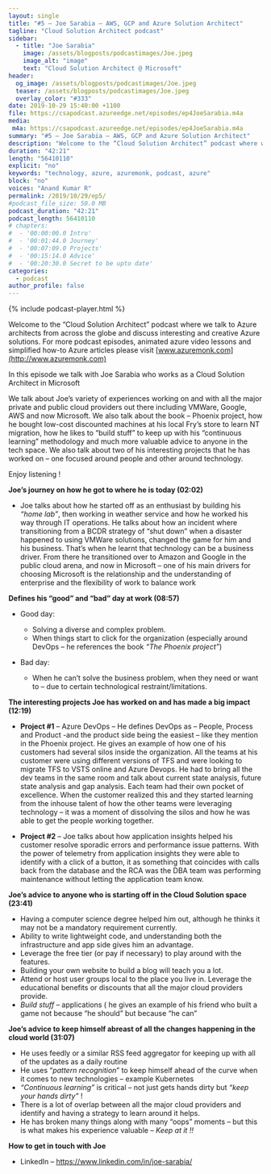 ```yaml
---
layout: single
title: "#5 – Joe Sarabia – AWS, GCP and Azure Solution Architect"
tagline: "Cloud Solution Architect podcast"
sidebar:
  - title: "Joe Sarabia"
    image: /assets/blogposts/podcastimages/Joe.jpeg
    image_alt: "image"
    text: "Cloud Solution Architect @ Microsoft"
header:
  og_image: /assets/blogposts/podcastimages/Joe.jpeg
  teaser: /assets/blogposts/podcastimages/Joe.jpeg
  overlay_color: "#333"
date: 2019-10-29 15:40:00 +1100
file: https://csapodcast.azureedge.net/episodes/ep4JoeSarabia.m4a
media: 
 m4a: https://csapodcast.azureedge.net/episodes/ep4JoeSarabia.m4a
summary: "#5 – Joe Sarabia – AWS, GCP and Azure Solution Architect"
description: "Welcome to the “Cloud Solution Architect” podcast where we talk to Azure architects from across the globe and discuss interesting and creative Azure solutions. For more podcast episodes, animated azure video lessons and simplified how-to Azure articles please visit www.azuremonk.com. In this episode we talk with Joe Sarabia who works as a Cloud Solution Architect in Microsoft. We talk about Joe’s variety of experiences working on and with all the major private and public cloud providers out there including VMWare, Google, AWS and now Microsoft. We also talk about the book – Phoenix project, how he bought low-cost discounted machines at his local Fry’s store to learn NT migration, how he likes to “build stuff” to keep up with his “continuous learning” methodology and much more valuable advice to anyone in the tech space. We also talk about two of his interesting projects that he has worked on – one focused around people and other around technology."
duration: "42:21" 
length: "56410110"
explicit: "no" 
keywords: "technology, azure, azuremonk, podcast, azure"
block: "no" 
voices: "Anand Kumar R"
permalink: /2019/10/29/ep5/
#podcast_file_size: 50.0 MB 
podcast_duration: "42:21" 
podcast_length: 56410110
# chapters:
#  - '00:00:00.0 Intro'
#  - '00:01:44.0 Journey'
#  - '00:07:09.0 Projects'
#  - '00:15:14.0 Advice'
#  - '00:20:30.0 Secret to be upto date'
categories:
  - podcast
author_profile: false
---
```


{% include podcast-player.html %}

Welcome to the “Cloud Solution Architect” podcast where we talk to Azure architects from across the globe and discuss interesting and creative Azure solutions. For more podcast episodes, animated azure video lessons and simplified how-to Azure articles please visit [www.azuremonk.com](http://www.azuremonk.com)

In this episode we talk with Joe Sarabia who works as a Cloud Solution Architect in Microsoft

We talk about Joe’s variety of experiences working on and with all the major private and public cloud providers out there including VMWare, Google, AWS and now Microsoft. We also talk about the book – Phoenix project, how he bought low-cost discounted machines at his local Fry’s store to learn NT migration, how he likes to “build stuff” to keep up with his “continuous learning” methodology and much more valuable advice to anyone in the tech space. We also talk about two of his interesting projects that he has worked on – one focused around people and other around technology.

Enjoy listening !

**Joe’s journey on how he got to where he is today (02:02)**

*   Joe talks about how he started off as an enthusiast by building his _“home lab”_, then working in weather service and how he worked his way through IT operations. He talks about how an incident where transitioning from a BCDR strategy of “shut down” when a disaster happened to using VMWare solutions, changed the game for him and his business. That’s when he learnt that technology can be a business driver. From there he transitioned over to Amazon and Google in the public cloud arena, and now in Microsoft – one of his main drivers for choosing Microsoft is the relationship and the understanding of enterprise and the flexibility of work to balance work

**Defines his “good” and “bad” day at work (08:57)**

*   Good day:
    *   Solving a diverse and complex problem.
    *   When things start to click for the organization (especially around DevOps – he references the book _“The Phoenix project”_)

*   Bad day:
    *   When he can’t solve the business problem, when they need or want to – due to certain technological restraint/limitations.

**The interesting projects Joe has worked on and has made a big impact (12:19)**

*   **Project #1** – Azure DevOps – He defines DevOps as – People, Process and Product -and the product side being the easiest – like they mention in the Phoenix project. He gives an example of how one of his customers had several silos inside the organization. All the teams at his customer were using different versions of TFS and were looking to migrate TFS to VSTS online and Azure Devops. He had to bring all the dev teams in the same room and talk about current state analysis, future state analysis and gap analysis. Each team had their own pocket of excellence. When the customer realized this and they started learning from the inhouse talent of how the other teams were leveraging technology – it was a moment of dissolving the silos and how he was able to get the people working together.

*   **Project #2** – Joe talks about how application insights helped his customer resolve sporadic errors and performance issue patterns. With the power of telemetry from application insights they were able to identify with a click of a button, it as something that coincides with calls back from the database and the RCA was the DBA team was performing maintenance without letting the application team know.

**Joe’s advice to anyone who is starting off in the Cloud Solution space (23:41)**

*   Having a computer science degree helped him out, although he thinks it may not be a mandatory requirement currently.
*   Ability to write lightweight code, and understanding both the infrastructure and app side gives him an advantage.
*   Leverage the free tier (or pay if necessary) to play around with the features.
*   Building your own website to build a blog will teach you a lot.
*   Attend or host user groups local to the place you live in. Leverage the educational benefits or discounts that all the major cloud providers provide.
*   _Build stuff_ – applications ( he gives an example of his friend who built a game not because “he should” but because “he can”

**Joe’s advice to keep himself abreast of all the changes happening in the cloud world (31:07)**

*   He uses feedly or a similar RSS feed aggregator for keeping up with all of the updates as a daily routine
*   He uses “_pattern recognition_” to keep himself ahead of the curve when it comes to new technologies – example Kubernetes
*   _“Continuous learning”_ is critical – not just gets hands dirty but _“keep your hands dirty”_ !
*   There is a lot of overlap between all the major cloud providers and identify and having a strategy to learn around it helps.
*   He has broken many things along with many “oops” moments – but this is what makes his experience valuable – _Keep at it !!_

**How to get in touch with Joe**

*   LinkedIn – https://www.linkedin.com/in/joe-sarabia/
